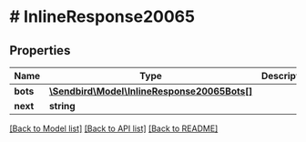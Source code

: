 # # InlineResponse20065

## Properties

Name | Type | Description | Notes
------------ | ------------- | ------------- | -------------
**bots** | [**\Sendbird\Model\InlineResponse20065Bots[]**](InlineResponse20065Bots.md) |  | [optional]
**next** | **string** |  | [optional]

[[Back to Model list]](../../README.md#models) [[Back to API list]](../../README.md#endpoints) [[Back to README]](../../README.md)
